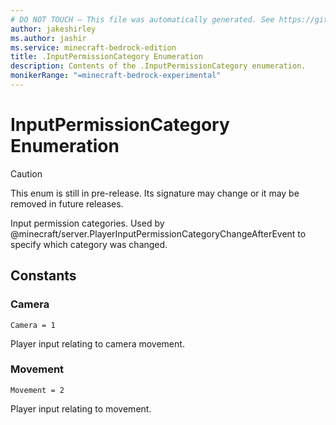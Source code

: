 ```yaml
---
# DO NOT TOUCH — This file was automatically generated. See https://github.com/mojang/minecraftapidocsgenerator to modify descriptions, examples, etc.
author: jakeshirley
ms.author: jashir
ms.service: minecraft-bedrock-edition
title: .InputPermissionCategory Enumeration
description: Contents of the .InputPermissionCategory enumeration.
monikerRange: "=minecraft-bedrock-experimental"
---
```

# InputPermissionCategory Enumeration

> [!CAUTION]
> This enum is still in pre-release.  Its signature may change or it may be removed in future releases.

Input permission categories. Used by @minecraft/server.PlayerInputPermissionCategoryChangeAfterEvent to specify which category was changed.

## Constants
### **Camera**
`Camera = 1`

Player input relating to camera movement.
### **Movement**
`Movement = 2`

Player input relating to movement.
